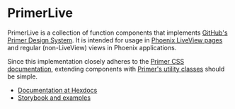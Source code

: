 # PrimerLive

PrimerLive is a collection of function components that implements <a href="https://primer.style/" target="_blank">GitHub's Primer Design System</a>. It is intended for usage in <a href="https://github.com/phoenixframework/phoenix_live_view" target="_blank">Phoenix LiveView pages</a> and regular (non-LiveView) views in Phoenix applications.

Since this implementation closely adheres to the <a href="https://primer.style/css/" target="_blank">Primer CSS documentation</a>, extending components with <a href="https://primer.style/css/utilities" target="blank">Primer's utility classes</a> should be simple.

- [Documentation at Hexdocs](https://hexdocs.pm/primer_live/PrimerLive.html)
- [Storybook and examples](https://quiet-dew-5768.fly.dev/)


